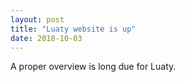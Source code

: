 ```yaml
---
layout: post
title: "Luaty website is up"
date: 2018-10-03
---
```


A proper overview is long due for Luaty. 

